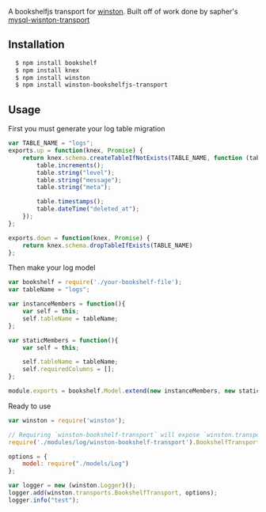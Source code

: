 A bookshelfjs transport for [winston][0].
Built off of work done by sapher's [mysql-wisnton-transport][1]

## Installation

``` sh
  $ npm install bookshelf
  $ npm install knex
  $ npm install winston
  $ npm install winston-bookshelfjs-transport
```

## Usage

First you must generate your log table migration

``` javascript
var TABLE_NAME = "logs";
exports.up = function(knex, Promise) {
    return knex.schema.createTableIfNotExists(TABLE_NAME, function (table){
        table.increments();
        table.string("level");
        table.string("message");
        table.string("meta");

        table.timestamps();
        table.dateTime("deleted_at");
    });
};

exports.down = function(knex, Promise) {
    return knex.schema.dropTableIfExists(TABLE_NAME)
};

```

Then make your log model 
``` javascript
var bookshelf = require('./your-bookshelf-file');
var tableName = "logs";

var instanceMembers = function(){
    var self = this;
    self.tableName = tableName;
};

var staticMembers = function(){
    var self = this;

    self.tableName = tableName;
    self.requiredColumns = [];
};

module.exports = bookshelf.Model.extend(new instanceMembers, new staticMembers);
```

Ready to use

``` js
var winston = require('winston');

// Requiring `winston-bookshelf-transport` will expose `winston.transports.Bookshelf`
require('./modules/log/winston-bookshelf-transport').BookshelfTransport;

options = {
    model: require("./models/Log")
};

var logger = new (winston.Logger)();
logger.add(winston.transports.BookshelfTransport, options);
logger.info("test");
```
[0]: https://github.com/flatiron/winston
[1]: https://www.npmjs.com/package/winston-mysql-transport
